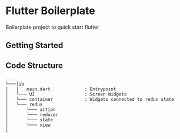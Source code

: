 # Flutter Boilerplate

Boilerplate project to quick start flutter

## Getting Started

## Code Structure

```
...
└───lib
│   │   main.dart             : Entrypoint
│   └─── UI                   : Screen Widgets
│   └─── container            : Widgets connected to redux state
│   └─── redux                
│       └─── action           
│       └─── reducer                
│       └─── state                
│       └─── view                
│   
```


